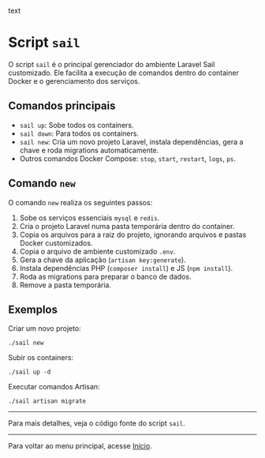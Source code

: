 text
# Script `sail`

O script `sail` é o principal gerenciador do ambiente Laravel Sail customizado. Ele facilita a execução de comandos dentro do container Docker e o gerenciamento dos serviços.

## Comandos principais

- `sail up`: Sobe todos os containers.
- `sail down`: Para todos os containers.
- `sail new`: Cria um novo projeto Laravel, instala dependências, gera a chave e roda migrations automaticamente.
- Outros comandos Docker Compose: `stop`, `start`, `restart`, `logs`, `ps`.

## Comando `new`

O comando `new` realiza os seguintes passos:

1. Sobe os serviços essenciais `mysql` e `redis`.
2. Cria o projeto Laravel numa pasta temporária dentro do container.
3. Copia os arquivos para a raiz do projeto, ignorando arquivos e pastas Docker customizados.
4. Copia o arquivo de ambiente customizado `.env`.
5. Gera a chave da aplicação (`artisan key:generate`).
6. Instala dependências PHP (`composer install`) e JS (`npm install`).
7. Roda as migrations para preparar o banco de dados.
8. Remove a pasta temporária.

## Exemplos

Criar um novo projeto:

```shell
./sail new
```

Subir os containers:

```shell
./sail up -d
```

Executar comandos Artisan:

```shell
./sail artisan migrate
```

--- 

Para mais detalhes, veja o código fonte do script `sail`.

---

Para voltar ao menu principal, acesse [Início](01-HOME.md).
